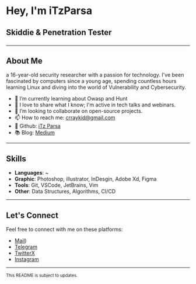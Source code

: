 
# Hey, I'm iTzParsa

## Skiddie & Penetration Tester


###

---

## About Me

a 16-year-old security researcher with a passion for technology. I've been fascinated by computers since a young age, spending countless hours learning Linux and diving into the world of Vulnerability and Cybersecurity.

- 🌱 I’m currently learning about Owasp and Hunt
- 🎤 I love to share what I know; I'm active in tech talks and webinars.
- 👯 I’m looking to collaborate on open-source projects.
- 📫 How to reach me: [crraykid@gmail.com](mailto:crraykid@gmail.com)
- 💼 Github: [iTz Parsa](https://github.com/iTz-Parsa)
- 📚 Blog: [Medium](https://medium.com/@itzparsa)

---

## Skills

- **Languages**: ~
- **Graphic**: Photoshop, illustrator, InDesgin, Adobe Xd, Figma
- **Tools**: Git, VSCode, JetBrains, Vim
- **Other**: Data Structures, Algorithms, CI/CD

---


## Let's Connect

Feel free to connect with me on these platforms:

- [Mail](mailto:crraykid@gmail.com))
- [Telegram](https://itzparsaa.t.me)
- [TwitterX](https://twitter.com/iTzParsaa)
- [Instagram](https://www.instagram.com/_iTzParsa)
---

<sup>This README is subject to updates.</sup>

